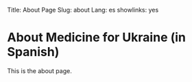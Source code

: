 Title: About Page
Slug: about
Lang: es
showlinks: yes

# About Medicine for Ukraine (in Spanish)

This is the about page.